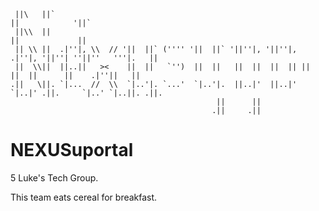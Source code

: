      ||\   ||`                                                                       ||            '||` 
     ||\\  ||                                                                        ||             ||  
     || \\ ||  .|''|, \\  // '||  ||` ('''' '||  ||` '||''|, '||''|, .|''|, '||''| ''||''   '''|.   ||  
     ||  \\||  ||..||   ><    ||  ||   `'')  ||  ||   ||  ||  ||  || ||  ||  ||      ||    .|''||   ||  
    .||   \||. `|...  //  \\  `|..'|. `...'  `|..'|.  ||..|'  ||..|' `|..|' .||.     `|..' `|..||. .||. 
                                                  ||      ||                                        
                                                 .||     .||                              

# NEXUSuportal
5 Luke's Tech Group. 

This team eats cereal for breakfast.
